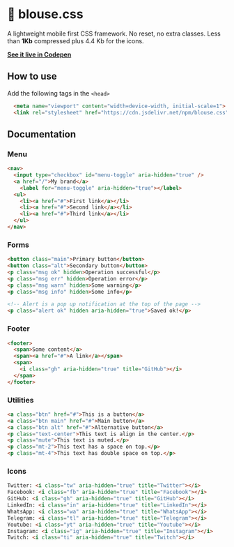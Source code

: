 # 👚 blouse.css

A lightweight mobile first CSS framework. No reset, no extra classes. Less than <strong>1Kb</strong> compressed plus 4.4 Kb for the icons.

**[See it live in Codepen](https://codepen.io/albo-ar/pen/YzQaWoK?editors=1000)**

## How to use

Add the following tags in the `<head>`

```html  
  <meta name="viewport" content="width=device-width, initial-scale=1">
  <link rel="stylesheet" href="https://cdn.jsdelivr.net/npm/blouse.css" crossorigin="anonymous">
```

## Documentation

### Menu

```html 
<nav>
  <input type="checkbox" id="menu-toggle" aria-hidden="true" />
  <a href="/">My brand</a>
	<label for="menu-toggle" aria-hidden="true"></label>
  <ul>
    <li><a href="#">First link</a></li>
    <li><a href="#">Second link</a></li>
    <li><a href="#">Third link</a></li>
  </ul>
</nav>
```

### Forms

```html 
<button class="main">Primary button</button>
<button class="alt">Secondary button</button>
<p class="msg ok" hidden>Operation successful</p>
<p class="msg err" hidden>Operation error</p>
<p class="msg warn" hidden>Some warning</p>
<p class="msg info" hidden>Some info</p>

<!-- Alert is a pop up notification at the top of the page -->
<p class="alert ok" hidden aria-hidden="true">Saved ok!</p>
```

### Footer


```html 
<footer>
  <span>Some content</a>
  <span><a href="#">A link</a></span>
  <span>
    <i class="gh" aria-hidden="true" title="GitHub"></i>
  </span>
</footer>
```

### Utilities

```html 
<a class="btn" href="#">This is a button</a>
<a class="btn main" href="#">Main button</a>
<a class="btn alt" href="#">Alternative button</a>
<p class="text-center">This text is align in the center.</p>
<p class="mute">This text is muted.</p>    
<p class="mt-2">This text has a space on top.</p>
<p class="mt-4">This text has double space on top.</p>
```

### Icons

```html
Twitter: <i class="tw" aria-hidden="true" title="Twitter"></i>
Facebook: <i class="fb" aria-hidden="true" title="Facebook"></i>
GitHub: <i class="gh" aria-hidden="true" title="GitHub"></i>
LinkedIn: <i class="in" aria-hidden="true" title="LinkedIn"></i>
WhatsApp: <i class="wa" aria-hidden="true" title="WhatsApp"></i>
Telegram: <i class="tl" aria-hidden="true" title="Telegram"></i>
Youtube: <i class="yt" aria-hidden="true" title="Youtube"></i>
Instagram: <i class="ig" aria-hidden="true" title="Instagram"></i>
Twitch: <i class="ti" aria-hidden="true" title="Twitch"></i>
```
